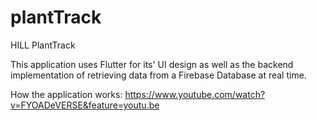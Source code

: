 # plantTrack
HILL PlantTrack

This application uses Flutter for its' UI design as well as the backend implementation of retrieving
data from a Firebase Database at real time.

How the application works:
https://www.youtube.com/watch?v=FYOADeVERSE&feature=youtu.be
